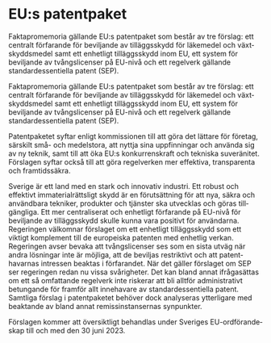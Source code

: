 # EU:s patentpaket

Faktapromemoria gällande EU:s patentpaket som består av tre förslag: ett centralt förfarande för beviljande av tilläggs­skydd för läkemedel och växt­skydds­medel samt ett enhetligt tilläggs­skydd inom EU, ett system för beviljande av tvångs­licenser på EU-nivå och ett regelverk gällande standard­essentiella patent (SEP).

Faktapromemoria gällande EU:s patentpaket som består av tre förslag: ett centralt förfarande för beviljande av tilläggs­skydd för läkemedel och växt­skydds­medel samt ett enhetligt tilläggs­skydd inom EU, ett system för beviljande av tvångs­licenser på EU-nivå och ett regelverk gällande standard­essentiella patent (SEP).

Patentpaketet syftar enligt kom­missionen till att göra det lättare för företag, särskilt små- och medelstora, att nyttja sina upp­finningar och använda sig av ny teknik, samt till att öka EU:s konkurrens­kraft och tekniska suveränitet. Förslagen syftar också till att göra regel­verken mer effektiva, trans­parenta och framtids­säkra.

Sverige är ett land med en stark och innovativ industri. Ett robust och effektivt immaterial­rättsligt skydd är en förut­sättning för att nya, säkra och använd­bara tekniker, produkter och tjänster ska utvecklas och göras till­gängliga. Ett mer centrali­serat och enhetligt förfarande på EU-nivå för beviljande av tilläggs­skydd skulle kunna vara positivt för användarna. Regeringen välkomnar förslaget om ett enhetligt tilläggs­skydd som ett viktigt komple­ment till de euro­peiska patenten med enhetlig verkan. Regeringen avser bevaka att tvångs­licenser ses som en sista utväg när andra lösningar inte är möjliga, att de beviljas restriktivt och att patent­havarnas intressen beaktas i förfarandet. När det gäller förslaget om SEP ser regeringen redan nu vissa svårig­heter. Det kan bland annat ifråga­sättas om ett så omfattande regelverk inte riskerar att bli alltför administra­tivt betungande för framför allt innehavare av standard­essentiella patent. Samtliga förslag i patent­paketet behöver dock analy­seras ytterligare med beaktande av bland annat remiss­instansernas synpunkter.

Förslagen kommer att över­siktligt behandlas under Sveriges EU-ordförande­skap till och med den 30 juni 2023.
